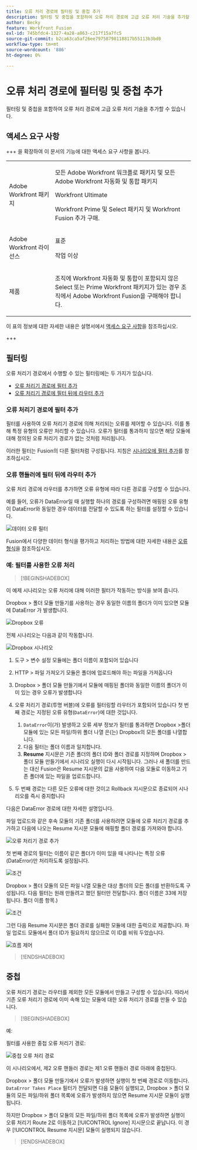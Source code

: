 ```yaml
---
title: 오류 처리 경로에 필터링 및 중첩 추가
description: 필터링 및 중첩을 포함하여 오류 처리 경로에 고급 오류 처리 기술을 추가할 수 있습니다.
author: Becky
feature: Workfront Fusion
exl-id: 745bfdc4-1327-4a28-a863-c217f15a7fc5
source-git-commit: b2ca63ca5af26ee79758798118817b55113b3bd0
workflow-type: tm+mt
source-wordcount: '886'
ht-degree: 0%

---
```


# 오류 처리 경로에 필터링 및 중첩 추가

필터링 및 중첩을 포함하여 오류 처리 경로에 고급 오류 처리 기술을 추가할 수 있습니다.

## 액세스 요구 사항

+++ 을 확장하여 이 문서의 기능에 대한 액세스 요구 사항을 봅니다.

<table style="table-layout:auto">
 <col> 
 <col> 
 <tbody> 
  <tr> 
   <td role="rowheader">Adobe Workfront 패키지</td> 
   <td> <p>모든 Adobe Workfront 워크플로 패키지 및 모든 Adobe Workfront 자동화 및 통합 패키지</p><p>Workfront Ultimate</p><p>Workfront Prime 및 Select 패키지 및 Workfront Fusion 추가 구매.</p> </td> 
  </tr> 
  <tr data-mc-conditions=""> 
   <td role="rowheader">Adobe Workfront 라이선스</td> 
   <td> <p>표준</p><p>작업 이상</p> </td> 
  </tr> 
  <tr> 
   <td role="rowheader">제품</td> 
   <td>
   <p>조직에 Workfront 자동화 및 통합이 포함되지 않은 Select 또는 Prime Workfront 패키지가 있는 경우 조직에서 Adobe Workfront Fusion을 구매해야 합니다.</li></ul>
   </td> 
  </tr>
 </tbody> 
</table>

이 표의 정보에 대한 자세한 내용은 설명서에서 [액세스 요구 사항](/help/workfront-fusion/references/licenses-and-roles/access-level-requirements-in-documentation.md)을 참조하십시오.

+++

## 필터링

오류 처리기 경로에서 수행할 수 있는 필터링에는 두 가지가 있습니다.

* [오류 처리기 경로에 필터 추가](#add-a-filter-to-the-error-handler-route)
* [오류 처리기 경로에 필터 뒤에 라우터 추가](#add-a-router-followed-by-filters-to-the-error-handler)

### 오류 처리기 경로에 필터 추가

필터를 사용하여 오류 처리기 경로에 의해 처리되는 오류를 제어할 수 있습니다. 이를 통해 특정 유형의 오류만 처리할 수 있습니다. 오류가 필터를 통과하지 않으면 해당 모듈에 대해 정의된 오류 처리기 경로가 없는 것처럼 처리됩니다.

이러한 필터는 Fusion의 다른 필터처럼 구성됩니다. 지침은 [시나리오에 필터 추가](/help/workfront-fusion/create-scenarios/add-modules/add-a-filter-to-a-scenario.md)를 참조하십시오.

### 오류 핸들러에 필터 뒤에 라우터 추가

오류 처리 경로에 라우터를 추가하면 오류 유형에 따라 다른 경로를 구성할 수 있습니다.

예를 들어, 오류가 DataError일 때 실행할 하나의 경로를 구성하려면 매핑된 오류 유형이 DataError와 동일한 경우 데이터를 전달할 수 있도록 하는 필터를 설정할 수 있습니다.

![데이터 오류 필터](assets/filter-dataerror.png)

Fusion에서 다양한 데이터 형식을 평가하고 처리하는 방법에 대한 자세한 내용은 [오류 형식](/help/workfront-fusion/references/errors/error-processing.md)을 참조하십시오.

### 예: 필터를 사용한 오류 처리

>[!BEGINSHADEBOX]

이 예제 시나리오는 오류 처리에 대해 이러한 필터가 작동하는 방식을 보여 줍니다.

Dropbox > 폴더 모듈 만들기를 사용하는 경우 동일한 이름의 폴더가 이미 있으면 모듈에 DataError 가 발생합니다.

![Dropbox 오류](assets/dropbox.png)

전체 시나리오는 다음과 같이 작동합니다.

![Dropbox 시나리오](assets/dropbox-scenario.png)

1. 도구 > 변수 설정 모듈에는 폴더 이름이 포함되어 있습니다
1. HTTP > 파일 가져오기 모듈은 폴더에 업로드해야 하는 파일을 가져옵니다
1. Dropbox > 폴더 모듈 만들기에서 모듈에 매핑된 폴더와 동일한 이름의 폴더가 이미 있는 경우 오류가 발생합니다
1. 오류 처리기 경로(투명 버블)에 오류를 필터링할 라우터가 포함되어 있습니다
첫 번째 경로는 지정된 오류 유형(`DataError`)에 대한 것입니다.

   1. `DataError`이(가) 발생하고 오류 세부 정보가 필터를 통과하면 Dropbox >폴더 모듈에 있는 모든 파일/하위 폴더 나열 은(는) Dropbox의 모든 폴더를 나열합니다.
   1. 다음 필터는 폴더 이름과 일치합니다.
   1. **Resume** 지시문은 기존 폴더의 폴더 ID와 폴더 경로를 지정하며 Dropbox > 폴더 모듈 만들기에서 시나리오 실행이 다시 시작됩니다. 그러나 새 폴더를 만드는 대신 Fusion은 Resume 지시문의 값을 사용하여 다음 모듈로 이동하고 기존 폴더에 있는 파일을 업로드합니다.

1. 두 번째 경로는 다른 모든 오류에 대한 것이고 Rollback 지시문으로 종료되어 시나리오를 즉시 중지합니다

다음은 DataError 경로에 대한 자세한 설명입니다.

파일 업로드와 같은 후속 모듈의 기존 폴더를 사용하려면 모듈에 오류 처리기 경로를 추가하고 다음에 나오는 Resume 지시문 모듈에 매핑할 폴더 경로를 가져와야 합니다.

![오류 처리기 경로 추가](assets/add-error-handler-route.png)

첫 번째 경로의 필터는 이름이 같은 폴더가 이미 있을 때 나타나는 특정 오류(DataError)만 처리하도록 설정됩니다.

![조건](assets/condition.png)

Dropbox > 폴더 모듈의 모든 파일 나열 모듈은 대상 폴더의 모든 폴더를 반환하도록 구성됩니다. 다음 필터는 원래 만들려고 했던 필터만 전달합니다. 폴더 이름은 33에 저장됩니다. 폴더 이름 항목.)

![조건](assets/condition2.png)

그런 다음 Resume 지시문은 폴더 경로를 실패한 모듈에 대한 출력으로 제공합니다. 파일 업로드 모듈에서 폴더 ID가 필요하지 않으므로 이 ID를 비워 두었습니다.

![흐름 제어](assets/flow-control.png)

>[!ENDSHADEBOX]

## 중첩

오류 처리기 경로는 라우터를 제외한 모든 모듈에서 만들고 구성할 수 있습니다. 따라서 기존 오류 처리기 경로에 이미 속해 있는 모듈에 대한 오류 처리기 경로를 만들 수 있습니다.

>[!BEGINSHADEBOX]

예:

필터를 사용한 중첩 오류 처리기 경로:

![중첩 오류 처리 경로](assets/nested-error-handling-route.png)

이 시나리오에서, 제2 오류 핸들러 경로는 제1 오류 핸들러 경로 아래에 중첩된다.

Dropbox > 폴더 모듈 만들기에서 오류가 발생하면 실행이 첫 번째 경로로 이동합니다. `DataError Takes Place` 필터가 전달되면 다음 모듈이 실행되고, Dropbox > 폴더 모듈의 모든 파일/하위 폴더 목록에 오류가 발생하지 않으면 Resume 지시문 모듈이 실행됩니다.

하지만 Dropbox > 폴더 모듈의 모든 파일/하위 폴더 목록에 오류가 발생하면 실행이 오류 처리기 Route 2로 이동하고 [!UICONTROL Ignore] 지시문으로 끝납니다. 이 경우 [!UICONTROL Resume 지시문] 모듈이 실행되지 않습니다.

>[!ENDSHADEBOX]
